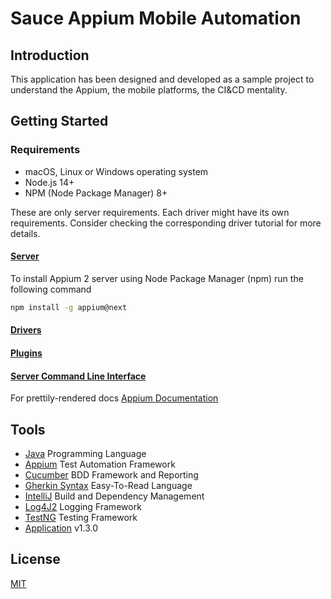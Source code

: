 # Sauce Appium Mobile Automation

## Introduction
This application has been designed and developed as a sample project to understand the Appium, the mobile platforms, the CI&CD mentality.

## Getting Started
### Requirements
- macOS, Linux or Windows operating system
- Node.js 14+
- NPM (Node Package Manager) 8+

These are only server requirements. Each driver might have its own requirements. Consider checking the corresponding driver tutorial for more details.

#### [Server](https://github.com/appium/appium#server)
To install Appium 2 server using Node Package Manager (npm) run the following command
```bash
npm install -g appium@next
```
#### [Drivers](https://github.com/appium/appium#drivers)
#### [Plugins](https://github.com/appium/appium#plugins)
#### [Server Command Line Interface](https://github.com/appium/appium#server-command-line-interface)

For prettily-rendered docs [Appium Documentation](https://appium.io/docs/en/about-appium/getting-started)

## Tools
- [Java](https://www.java.com) Programming Language
- [Appium](https://appium.io/) Test Automation Framework
- [Cucumber](https://cucumber.io/) BDD Framework and Reporting
- [Gherkin Syntax](https://cucumber.io/docs/gherkin/) Easy-To-Read Language
- [IntelliJ](https://www.jetbrains.com/help/idea/work-with-gradle-projects.html#delegate_build_gradle) Build and Dependency Management
- [Log4J2](https://logging.apache.org/log4j/2.x/) Logging Framework
- [TestNG](https://testng.org/doc/) Testing Framework
- [Application](https://github.com/saucelabs/my-demo-app-rn) v1.3.0




## License
[MIT](https://choosealicense.com/licenses/mit/)